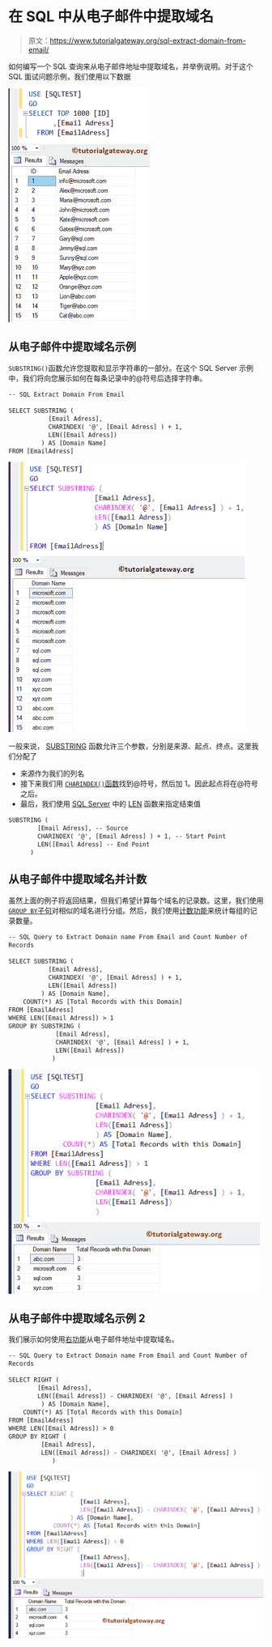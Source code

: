 # 在 SQL 中从电子邮件中提取域名

> 原文：<https://www.tutorialgateway.org/sql-extract-domain-from-email/>

如何编写一个 SQL 查询来从电子邮件地址中提取域名，并举例说明。对于这个 SQL 面试问题示例，我们使用以下数据

![SQL Extract Domain From Email 1](img/ebd313ca9e170242c5395ac978338af8.png)

## 从电子邮件中提取域名示例

`SUBSTRING()`函数允许您提取和显示字符串的一部分。在这个 SQL Server 示例中，我们将向您展示如何在每条记录中的@符号后选择字符串。

```
-- SQL Extract Domain From Email

SELECT SUBSTRING (
		   [Email Adress],
		   CHARINDEX( '@', [Email Adress] ) + 1,
		   LEN([Email Adress])
		 ) AS [Domain Name]
FROM [EmailAdress]
```

![SQL Extract Domain From Email 2](img/4adb8cac33a1da8eb9c33ac102628062.png)

一般来说， [SUBSTRING](https://www.tutorialgateway.org/sql-substring-function/) 函数允许三个参数，分别是来源、起点、终点。这里我们分配了

*   来源作为我们的列名
*   接下来我们用 [`CHARINDEX()`函数](https://www.tutorialgateway.org/sql-charindex-function/)找到@符号，然后加 1。因此起点将在@符号之后。
*   最后，我们使用 [SQL Server](https://www.tutorialgateway.org/sql/) 中的 [LEN](https://www.tutorialgateway.org/sql-len-function/) 函数来指定结束值

```
SUBSTRING (
	    [Email Adress], -- Source
	    CHARINDEX( '@', [Email Adress] ) + 1, -- Start Point
	    LEN([Email Adress] -- End Point
	  )
```

## 从电子邮件中提取域名并计数

虽然上面的例子将返回结果，但我们希望计算每个域名的记录数。这里，我们使用 [`GROUP BY`子句](https://www.tutorialgateway.org/sql-group-by-clause/)对相似的域名进行分组。然后，我们使用[计数功能](https://www.tutorialgateway.org/sql-count-function/)来统计每组的记录数量。

```
-- SQL Query to Extract Domain name From Email and Count Number of Records

SELECT SUBSTRING (
		   [Email Adress],
		   CHARINDEX( '@', [Email Adress] ) + 1,
		   LEN([Email Adress])
		 ) AS [Domain Name],
	COUNT(*) AS [Total Records with this Domain]
FROM [EmailAdress]
WHERE LEN([Email Adress]) > 1
GROUP BY SUBSTRING (
	  	     [Email Adress],
		     CHARINDEX( '@', [Email Adress] ) + 1,
		     LEN([Email Adress])
		    )
```

![SQL Extract Domain From Email 3](img/bfdcedc438c9af974edf2cf184255244.png)

## 从电子邮件中提取域名示例 2

我们展示如何使用[右功能](https://www.tutorialgateway.org/sql-right-function/)从电子邮件地址中提取域名。

```
-- SQL Query to Extract Domain name From Email and Count Number of Records

SELECT RIGHT (
		[Email Adress],
		LEN([Email Adress]) - CHARINDEX( '@', [Email Adress] )
	     ) AS [Domain Name],
	COUNT(*) AS [Total Records with this Domain]
FROM [EmailAdress]
WHERE LEN([Email Adress]) > 0
GROUP BY RIGHT (
		 [Email Adress],
		 LEN([Email Adress]) - CHARINDEX( '@', [Email Adress] )
	        )
```

![SQL Extract Domain From Email 4](img/76bd1fd6f420be0344ce229ddb6b626f.png)